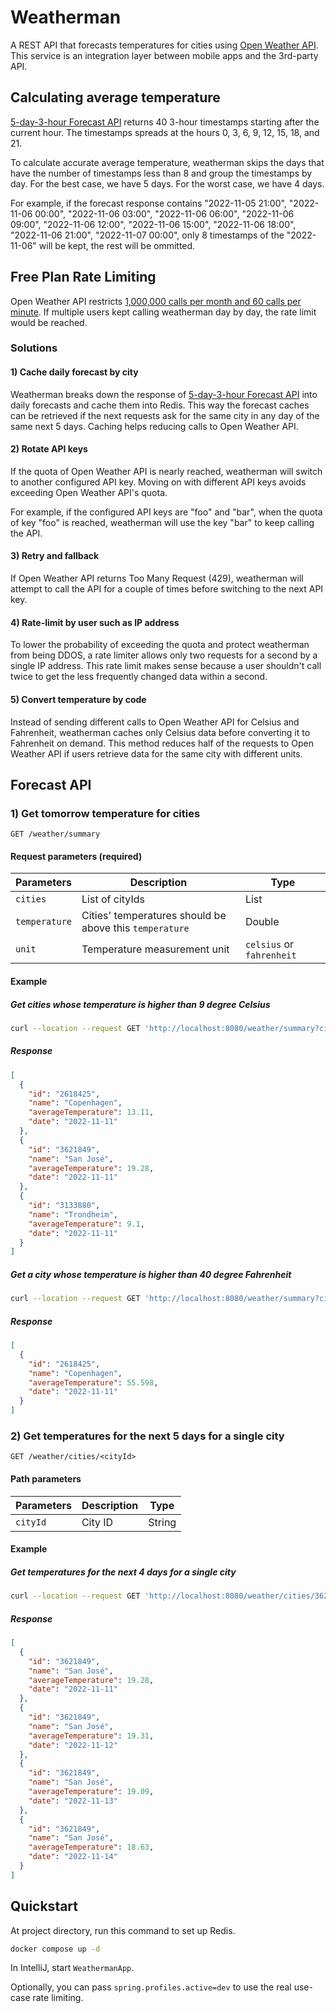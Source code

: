 # Weatherman

A REST API that forecasts temperatures for cities using [Open Weather API](https://openweathermap.org/forecast5). This service is an integration layer between mobile apps and the 3rd-party API.

## Calculating average temperature

[5-day-3-hour Forecast API](https://openweathermap.org/forecast5) returns 40 3-hour timestamps starting after the current hour. The timestamps spreads at the hours 0, 3, 6, 9, 12, 15, 18, and 21.

To calculate accurate average temperature, weatherman skips the days that have the number of timestamps less than 8 and group the timestamps by day. For the best case, we have 5 days. For the worst case, we have 4 days.

For example, if the forecast response contains "2022-11-05 21:00", "2022-11-06 00:00", "2022-11-06 03:00", "2022-11-06 06:00", "2022-11-06 09:00", "2022-11-06 12:00", "2022-11-06 15:00", "2022-11-06 18:00", "2022-11-06 21:00", "2022-11-07 00:00", only 8 timestamps of the "2022-11-06" will be kept, the rest will be ommitted.

## Free Plan Rate Limiting

Open Weather API restricts [1,000,000 calls per month and 60 calls per minute](https://openweathermap.org/price). If multiple users kept calling weatherman day by day, the rate limit would be reached.

### Solutions

#### 1) Cache daily forecast by city

Weatherman breaks down the response of [5-day-3-hour Forecast API](https://openweathermap.org/forecast5) into daily forecasts and cache them into Redis. This way the forecast caches can be retrieved if the next requests ask for the same city in any day of the same next 5 days. Caching helps reducing calls to Open Weather API.

#### 2) Rotate API keys

If the quota of Open Weather API is nearly reached, weatherman will switch to another configured API key. Moving on with different API keys avoids exceeding Open Weather API's quota.

For example, if the configured API keys are "foo" and "bar", when the quota of key "foo" is reached, weatherman will use the key "bar" to keep calling the API.

#### 3) Retry and fallback

If Open Weather API returns Too Many Request (429), weatherman will attempt to call the API for a couple of times before switching to the next API key.

#### 4) Rate-limit by user such as IP address

To lower the probability of exceeding the quota and protect weatherman from being DDOS, a rate limiter allows only two requests for a second by a single IP address. This rate limit makes sense because a user shouldn't call twice to get the less frequently changed data within a second.

#### 5) Convert temperature by code

Instead of sending different calls to Open Weather API for Celsius and Fahrenheit, weatherman caches only Celsius data before converting it to Fahrenheit on demand. This method reduces half of the requests to Open Weather API if users retrieve data for the same city with different units.

## Forecast API

### 1) Get tomorrow temperature for cities

```
GET /weather/summary
```

#### Request parameters (required)

| Parameters    | Description                                             | Type                      |
|---------------|---------------------------------------------------------|---------------------------|
| `cities`      | List of cityIds                                         | List                      |
| `temperature` | Cities' temperatures should be above this `temperature` | Double                    |
| `unit`        | Temperature measurement unit                            | `celsius` or `fahrenheit` |

#### Example

##### Get cities whose temperature is higher than 9 degree Celsius

```sh
curl --location --request GET 'http://localhost:8080/weather/summary?cities=2618425,3621849,3133880&temperature=9&unit=celsius'
```

##### Response

```json
[
  {
    "id": "2618425",
    "name": "Copenhagen",
    "averageTemperature": 13.11,
    "date": "2022-11-11"
  },
  {
    "id": "3621849",
    "name": "San José",
    "averageTemperature": 19.28,
    "date": "2022-11-11"
  },
  {
    "id": "3133880",
    "name": "Trondheim",
    "averageTemperature": 9.1,
    "date": "2022-11-11"
  }
]
```

##### Get a city whose temperature is higher than 40 degree Fahrenheit

```sh
curl --location --request GET 'http://localhost:8080/weather/summary?cities=2618425&temperature=40&unit=fahrenheit'
```

##### Response

```json
[
  {
    "id": "2618425",
    "name": "Copenhagen",
    "averageTemperature": 55.598,
    "date": "2022-11-11"
  }
]
```

### 2) Get temperatures for the next 5 days for a single city

```
GET /weather/cities/<cityId>
```

#### Path parameters

| Parameters | Description | Type   |
|------------|-------------|--------|
| `cityId`   | City ID     | String |

#### Example

##### Get temperatures for the next 4 days for a single city

```sh
curl --location --request GET 'http://localhost:8080/weather/cities/3621849'
```

##### Response

```json
[
  {
    "id": "3621849",
    "name": "San José",
    "averageTemperature": 19.28,
    "date": "2022-11-11"
  },
  {
    "id": "3621849",
    "name": "San José",
    "averageTemperature": 19.31,
    "date": "2022-11-12"
  },
  {
    "id": "3621849",
    "name": "San José",
    "averageTemperature": 19.09,
    "date": "2022-11-13"
  },
  {
    "id": "3621849",
    "name": "San José",
    "averageTemperature": 18.63,
    "date": "2022-11-14"
  }
]
```

## Quickstart

At project directory, run this command to set up Redis.

```sh
docker compose up -d
```

In IntelliJ, start `WeathermanApp`.

Optionally, you can pass `spring.profiles.active=dev` to use the real use-case rate limiting.
